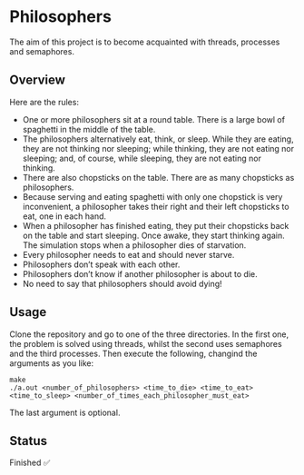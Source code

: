 # Philosophers

The aim of this project is to become acquainted with threads, processes and semaphores.

## Overview

Here are the rules:
* One or more philosophers sit at a round table. There is a large bowl of spaghetti in the middle of the table.
* The philosophers alternatively eat, think, or sleep. While they are eating, they are not thinking nor sleeping;
while thinking, they are not eating nor sleeping;
and, of course, while sleeping, they are not eating nor thinking.
* There are also chopsticks on the table. There are as many chopsticks as philosophers.
* Because serving and eating spaghetti with only one chopstick is very inconvenient, a
philosopher takes their right and their left chopsticks to eat, one in each hand.
* When a philosopher has finished eating, they put their chopsticks back on the table and
start sleeping. Once awake, they start thinking again. The simulation stops when
a philosopher dies of starvation.
* Every philosopher needs to eat and should never starve.
* Philosophers don’t speak with each other.
* Philosophers don’t know if another philosopher is about to die.
* No need to say that philosophers should avoid dying!

## Usage

Clone the repository and go to one of the three directories. In the first one, the problem is solved using threads, whilst the
second uses semaphores and the third processes. Then execute the following, changind the arguments as you like:
```shell
make
./a.out <number_of_philosophers> <time_to_die> <time_to_eat> <time_to_sleep> <number_of_times_each_philosopher_must_eat>
```

The last argument is optional.

## Status

Finished :white_check_mark:
